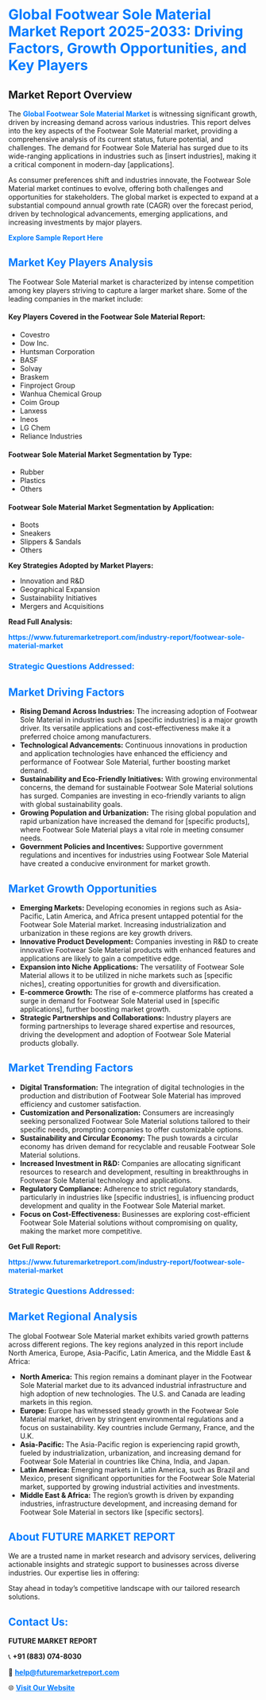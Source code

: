<h1 style="color: #007BFF;">Global Footwear Sole Material Market Report 2025-2033: Driving Factors, Growth Opportunities, and Key Players</h1>

<section id="overview">
<h2>Market Report Overview</h2>
<p>The <a href="https://www.futuremarketreport.com/industry-report/footwear-sole-material-market" style="color: #007BFF; text-decoration: none;"><strong>Global Footwear Sole Material Market</strong></a> is witnessing significant growth, driven by increasing demand across various industries. This report delves into the key aspects of the Footwear Sole Material market, providing a comprehensive analysis of its current status, future potential, and challenges. The demand for Footwear Sole Material has surged due to its wide-ranging applications in industries such as [insert industries], making it a critical component in modern-day [applications].</p>
<p>As consumer preferences shift and industries innovate, the Footwear Sole Material market continues to evolve, offering both challenges and opportunities for stakeholders. The global market is expected to expand at a substantial compound annual growth rate (CAGR) over the forecast period, driven by technological advancements, emerging applications, and increasing investments by major players.</p>
</section>

<section id="overview">
<p><a href="https://www.futuremarketreport.com/request-sample/reportId=61680" style="color: #007BFF; text-decoration: none;"><strong>Explore Sample Report Here</strong></a></p>
</section>

<section id="key-players">
<h2 style="color: #007BFF;">Market Key Players Analysis</h2>
<p>The Footwear Sole Material market is characterized by intense competition among key players striving to capture a larger market share. Some of the leading companies in the market include:</p>
<h4>Key Players Covered in the Footwear Sole Material Report:</h4>
<ul><li>Covestro</li><li>Dow Inc.</li><li>Huntsman Corporation</li><li>BASF</li><li>Solvay</li><li>Braskem</li><li>Finproject Group</li><li>Wanhua Chemical Group</li><li>Coim Group</li><li>Lanxess</li><li>Ineos</li><li>LG Chem</li><li>Reliance Industries</li></ul>
<h4>Footwear Sole Material Market Segmentation by Type:</h4>
<ul><li>Rubber</li><li>Plastics</li><li>Others</li></ul>

<h4>Footwear Sole Material Market Segmentation by Application:</h4>
<ul><li>Boots</li><li>Sneakers</li><li>Slippers &amp; Sandals</li><li>Others</li></ul>
<p><strong>Key Strategies Adopted by Market Players:</strong></p>
<ul>
<li>Innovation and R&D</li>
<li>Geographical Expansion</li>
<li>Sustainability Initiatives</li>
<li>Mergers and Acquisitions</li>
</ul>
</section>

<section>
<p><strong>Read Full Analysis: </strong></p><a href="https://www.futuremarketreport.com/industry-report/footwear-sole-material-market" style="color: #007BFF; text-decoration: none;"><strong>https://www.futuremarketreport.com/industry-report/footwear-sole-material-market</strong></a>
<h3 style="color: #007BFF;">Strategic Questions Addressed:</h3>
</section>

<section id="driving-factors">
<h2 style="color: #007BFF;">Market Driving Factors</h2>
<ul>
<li><strong>Rising Demand Across Industries:</strong> The increasing adoption of Footwear Sole Material in industries such as [specific industries] is a major growth driver. Its versatile applications and cost-effectiveness make it a preferred choice among manufacturers.</li>
<li><strong>Technological Advancements:</strong> Continuous innovations in production and application technologies have enhanced the efficiency and performance of Footwear Sole Material, further boosting market demand.</li>
<li><strong>Sustainability and Eco-Friendly Initiatives:</strong> With growing environmental concerns, the demand for sustainable Footwear Sole Material solutions has surged. Companies are investing in eco-friendly variants to align with global sustainability goals.</li>
<li><strong>Growing Population and Urbanization:</strong> The rising global population and rapid urbanization have increased the demand for [specific products], where Footwear Sole Material plays a vital role in meeting consumer needs.</li>
<li><strong>Government Policies and Incentives:</strong> Supportive government regulations and incentives for industries using Footwear Sole Material have created a conducive environment for market growth.</li>
</ul>
</section>

<section id="growth-opportunities">
<h2 style="color: #007BFF;">Market Growth Opportunities</h2>
<ul>
<li><strong>Emerging Markets:</strong> Developing economies in regions such as Asia-Pacific, Latin America, and Africa present untapped potential for the Footwear Sole Material market. Increasing industrialization and urbanization in these regions are key growth drivers.</li>
<li><strong>Innovative Product Development:</strong> Companies investing in R&D to create innovative Footwear Sole Material products with enhanced features and applications are likely to gain a competitive edge.</li>
<li><strong>Expansion into Niche Applications:</strong> The versatility of Footwear Sole Material allows it to be utilized in niche markets such as [specific niches], creating opportunities for growth and diversification.</li>
<li><strong>E-commerce Growth:</strong> The rise of e-commerce platforms has created a surge in demand for Footwear Sole Material used in [specific applications], further boosting market growth.</li>
<li><strong>Strategic Partnerships and Collaborations:</strong> Industry players are forming partnerships to leverage shared expertise and resources, driving the development and adoption of Footwear Sole Material products globally.</li>
</ul>
</section>

<section id="trending-factors">
<h2 style="color: #007BFF;">Market Trending Factors</h2>
<ul>
<li><strong>Digital Transformation:</strong> The integration of digital technologies in the production and distribution of Footwear Sole Material has improved efficiency and customer satisfaction.</li>
<li><strong>Customization and Personalization:</strong> Consumers are increasingly seeking personalized Footwear Sole Material solutions tailored to their specific needs, prompting companies to offer customizable options.</li>
<li><strong>Sustainability and Circular Economy:</strong> The push towards a circular economy has driven demand for recyclable and reusable Footwear Sole Material solutions.</li>
<li><strong>Increased Investment in R&D:</strong> Companies are allocating significant resources to research and development, resulting in breakthroughs in Footwear Sole Material technology and applications.</li>
<li><strong>Regulatory Compliance:</strong> Adherence to strict regulatory standards, particularly in industries like [specific industries], is influencing product development and quality in the Footwear Sole Material market.</li>
<li><strong>Focus on Cost-Effectiveness:</strong> Businesses are exploring cost-efficient Footwear Sole Material solutions without compromising on quality, making the market more competitive.</li>
</ul>
</section>

<section>
<p><strong>Get Full Report: </strong></p><a href="https://www.futuremarketreport.com/industry-report/footwear-sole-material-market" style="color: #007BFF; text-decoration: none;"><strong>https://www.futuremarketreport.com/industry-report/footwear-sole-material-market</strong></a>
<h3 style="color: #007BFF;">Strategic Questions Addressed:</h3>
</section>


<section id="regional-analysis">
<h2 style="color: #007BFF;">Market Regional Analysis</h2>
<p>The global Footwear Sole Material market exhibits varied growth patterns across different regions. The key regions analyzed in this report include North America, Europe, Asia-Pacific, Latin America, and the Middle East & Africa:</p>
<ul>
<li><strong>North America:</strong> This region remains a dominant player in the Footwear Sole Material market due to its advanced industrial infrastructure and high adoption of new technologies. The U.S. and Canada are leading markets in this region.</li>
<li><strong>Europe:</strong> Europe has witnessed steady growth in the Footwear Sole Material market, driven by stringent environmental regulations and a focus on sustainability. Key countries include Germany, France, and the U.K.</li>
<li><strong>Asia-Pacific:</strong> The Asia-Pacific region is experiencing rapid growth, fueled by industrialization, urbanization, and increasing demand for Footwear Sole Material in countries like China, India, and Japan.</li>
<li><strong>Latin America:</strong> Emerging markets in Latin America, such as Brazil and Mexico, present significant opportunities for the Footwear Sole Material market, supported by growing industrial activities and investments.</li>
<li><strong>Middle East & Africa:</strong> The region’s growth is driven by expanding industries, infrastructure development, and increasing demand for Footwear Sole Material in sectors like [specific sectors].</li>
</ul>
</section>

<footer>
<h2 style="color: #007BFF;">About FUTURE MARKET REPORT</h2>
<p>We are a trusted name in market research and advisory services, delivering actionable insights and strategic support to businesses across diverse industries. Our expertise lies in offering:</p>

<p>Stay ahead in today’s competitive landscape with our tailored research solutions.</p>

<h2 style="color: #007BFF;">Contact Us:</h2>
<p><strong>FUTURE MARKET REPORT</strong></p>
<p>📞 <strong>+91 (883) 074-8030</strong></p>
<p>📧 <strong><a href="mailto:help@futuremarketreport.com" style="color: #007BFF;">help@futuremarketreport.com</a></strong></p>
<p>🌐 <strong><a href="https://www.futuremarketreport.com/" style="color: #007BFF;">Visit Our Website</a></strong></p>
</footer>
